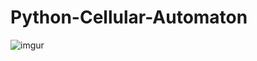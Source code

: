 # Python-Cellular-Automaton



![imgur](https://github.com/aaronmkwong/Python-Cellular-Automaton/tree/main/GIFs/game_of_life_01.gif)
